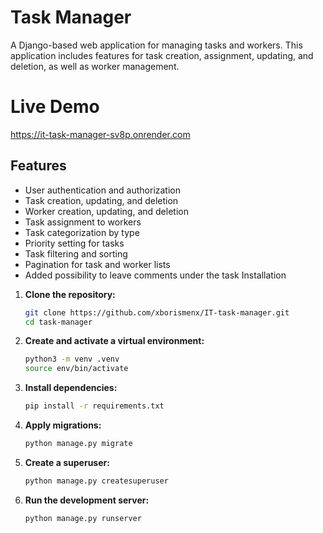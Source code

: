 # Task Manager

A Django-based web application for managing tasks and workers. This application includes features for task creation, assignment, updating, and deletion, as well as worker management.

# Live Demo
https://it-task-manager-sv8p.onrender.com

## Features

- User authentication and authorization
- Task creation, updating, and deletion
- Worker creation, updating, and deletion
- Task assignment to workers
- Task categorization by type
- Priority setting for tasks
- Task filtering and sorting
- Pagination for task and worker lists
- Added possibility to leave comments under the task
Installation

1. **Clone the repository:**
    ```sh
    git clone https://github.com/xborismenx/IT-task-manager.git
    cd task-manager
    ```

2. **Create and activate a virtual environment:**
    ```sh
    python3 -m venv .venv
    source env/bin/activate
    ```

3. **Install dependencies:**
    ```sh
    pip install -r requirements.txt
    ```

4. **Apply migrations:**
    ```sh
    python manage.py migrate
    ```

5. **Create a superuser:**
    ```sh
    python manage.py createsuperuser
    ```

6. **Run the development server:**
    ```sh
    python manage.py runserver
    ```
